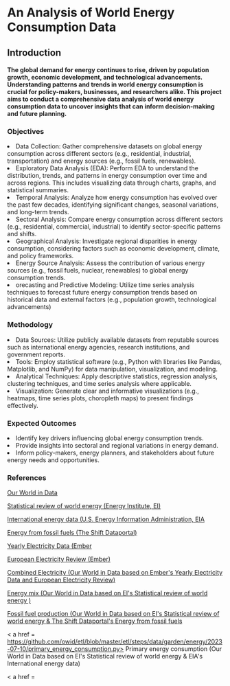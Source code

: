 # An Analysis of World Energy Consumption Data

## Introduction

#### The global demand for energy continues to rise, driven by population growth, economic development, and technological advancements. Understanding patterns and trends in world energy consumption is crucial for policy-makers, businesses, and researchers alike. This project aims to conduct a comprehensive data analysis of world energy consumption data to uncover insights that can inform decision-making and future planning.

### Objectives 

<li>Data Collection: Gather comprehensive datasets on global energy consumption across different sectors (e.g., residential, industrial, transportation) and energy sources (e.g., fossil fuels, renewables).</li>

<li>Exploratory Data Analysis (EDA): Perform EDA to understand the distribution, trends, and patterns in energy consumption over time and across regions. This includes visualizing data through charts, graphs, and statistical summaries.</li>

<li>Temporal Analysis: Analyze how energy consumption has evolved over the past few decades, identifying significant changes, seasonal variations, and long-term trends.</li>

<li>Sectoral Analysis: Compare energy consumption across different sectors (e.g., residential, commercial, industrial) to identify sector-specific patterns and shifts.</li>

<li>Geographical Analysis: Investigate regional disparities in energy consumption, considering factors such as economic development, climate, and policy frameworks.</li>

<li>Energy Source Analysis: Assess the contribution of various energy sources (e.g., fossil fuels, nuclear, renewables) to global energy consumption trends.</li>

<li>orecasting and Predictive Modeling: Utilize time series analysis techniques to forecast future energy consumption trends based on historical data and external factors (e.g., population growth, technological advancements)</li>

### Methodology

<li>Data Sources: Utilize publicly available datasets from reputable sources such as international energy agencies, research institutions, and government reports.</li>
  
<li>Tools: Employ statistical software (e.g., Python with libraries like Pandas, Matplotlib, and NumPy) for data manipulation, visualization, and modeling.</li>

<li>Analytical Techniques: Apply descriptive statistics, regression analysis, clustering techniques, and time series analysis where applicable.</li>

<li>Visualization: Generate clear and informative visualizations (e.g., heatmaps, time series plots, choropleth maps) to present findings effectively.</li>

### Expected Outcomes

<li>Identify key drivers influencing global energy consumption trends.</li>

<li>Provide insights into sectoral and regional variations in energy demand.</li>

<li>Inform policy-makers, energy planners, and stakeholders about future energy needs and opportunities.</li>

### References
<a href =https://ourworldindata.org >Our World in Data </a>


<a href = https://www.energyinst.org/statistical-review>Statistical review of world energy (Energy Institute, EI) </a>

<a href = https://www.eia.gov/opendata/index.php#bulk-downloads>International energy data (U.S. Energy Information Administration, EIA</a>

<a href = https://www.theshiftdataportal.org/energy> Energy from fossil fuels (The Shift Dataportal)</a>

<a href = https://ember-climate.org/data-catalogue/yearly-electricity-data/> Yearly Electricity Data (Ember </a>

<a href =https://ember-climate.org/insights/research/european-electricity-review-2022/ > European Electricity Review (Ember) </a>

<a href = https://github.com/owid/etl/blob/master/etl/steps/data/garden/ember/2023-07-10/combined_electricity.py> Combined Electricity (Our World in Data based on Ember's Yearly Electricity Data and European Electricity Review)</a>

<a href = https://github.com/owid/etl/blob/master/etl/steps/data/garden/energy/2023-07-10/energy_mix.py > Energy mix (Our World in Data based on EI's Statistical review of world energy ) </a>

<a href = https://github.com/owid/etl/blob/master/etl/steps/data/garden/energy/2023-07-10/fossil_fuel_production.py >Fossil fuel production (Our World in Data based on EI's Statistical review of world energy & The Shift Dataportal's Energy from fossil fuels</a>

< a href = https://github.com/owid/etl/blob/master/etl/steps/data/garden/energy/2023-07-10/primary_energy_consumption.py> Primary energy consumption (Our World in Data based on EI's Statistical review of world energy & EIA's International energy data) </a>

< a href = 

